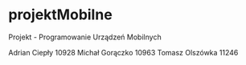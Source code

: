 # projektMobilne
Projekt - Programowanie Urządzeń Mobilnych


Adrian Ciepły 10928
Michał Gorączko 10963
Tomasz Olszówka 11246
